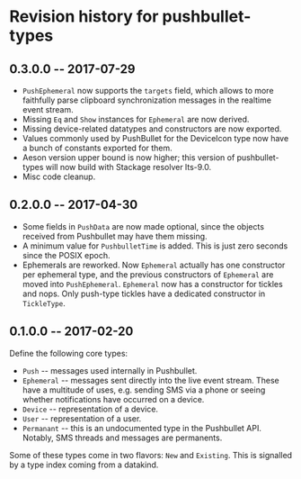 # Revision history for pushbullet-types

## 0.3.0.0  -- 2017-07-29

* `PushEphemeral` now supports the `targets` field, which allows to more
  faithfully parse clipboard synchronization messages in the realtime event
  stream.
* Missing `Eq` and `Show` instances for `Ephemeral` are now derived.
* Missing device-related datatypes and constructors are now exported.
* Values commonly used by PushBullet for the DeviceIcon type now have a bunch
  of constants exported for them.
* Aeson version upper bound is now higher; this version of pushbullet-types
  will now build with Stackage resolver lts-9.0.
* Misc code cleanup.

## 0.2.0.0  -- 2017-04-30

* Some fields in `PushData` are now made optional, since the objects received
  from Pushbullet may have them missing.
* A minimum value for `PushbulletTime` is added. This is just zero seconds
  since the POSIX epoch.
* Ephemerals are reworked. Now `Ephemeral` actually has one constructor per
  ephemeral type, and the previous constructors of `Ephemeral` are moved into
  `PushEphemeral`. `Ephemeral` now has a constructor for tickles and nops.
  Only push-type tickles have a dedicated constructor in `TickleType`.

## 0.1.0.0  -- 2017-02-20

Define the following core types:

* `Push` -- messages used internally in Pushbullet.
* `Ephemeral` -- messages sent directly into the live event stream. These have
  a multitude of uses, e.g. sending SMS via a phone or seeing whether
  notifications have occurred on a device.
* `Device` -- representation of a device.
* `User` -- representation of a user.
* `Permanant` -- this is an undocumented type in the Pushbullet API. Notably,
  SMS threads and messages are permanents.

Some of these types come in two flavors: `New` and `Existing`. This is
signalled by a type index coming from a datakind.
